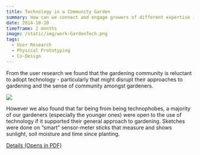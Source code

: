 ```yaml
---
title: Technology in a Community Garden
summary: How can we connect and engage growers of different expertise in a community garden?
date: 2014-10-20
timeframe: 2 months
image: /static/img/work-GardenTech.png
tags:
  - User Research
  - Physical Prototyping
  - Co-Design
---
```


From the user research we found that the gardening community is reluctant to adopt technology - particularly that might disrupt their approaches to gardening and the sense of community amongst gardeners.

<img src="https://2018-christie-portfolio.netlify.com/images/portfolio/modals/m-communitygarden.jpg">

However we also found that far being from being technophobes, a majority of our gardeners (especially the younger ones) were open to the use of technology if it supported their general approach to gardening. Sketches were done on “smart” sensor-meter sticks that measure and shows sunlight, soil moisture and time since planting. 

<a href="https://2018-christie-portfolio.netlify.com/download/CommunityGarden.pdf" target="_blank" class="button"> Details (Opens in PDF)</a>
